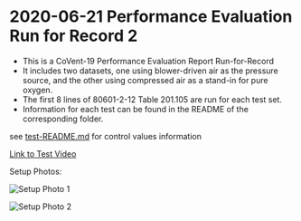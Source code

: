 # 2020-06-21 Performance Evaluation Run for Record 2

- This is a CoVent-19 Performance Evaluation Report Run-for-Record
- It includes two datasets, one using blower-driven air as the pressure source, and the other using compressed air as a stand-in for pure oxygen.
- The first 8 lines of 80601-2-12 Table 201.105 are run for each test set.
- Information for each test can be found in the README of the corresponding folder.

see [test-README.md](test-README.md) for control values information

[Link to Test Video](https://youtu.be/QBxoY5GSkGA)

Setup Photos:

![Setup Photo 1](SetupPhoto1.jpeg)

![Setup Photo 2](SetupPhoto2.jpeg)
